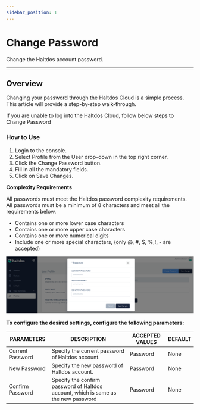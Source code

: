 ```yaml
---
sidebar_position: 1
---
```


# Change Password

Change the Haltdos account password.

---

## Overview

Changing your password through the Haltdos Cloud is a simple process. This article will provide a step-by-step walk-through.

If you are unable to log into the Haltdos Cloud, follow below steps to Change Password

### How to Use

1. Login to the console.
2. Select Profile from the User drop-down in the top right corner.
3. Click the Change Password button.
4. Fill in all the mandatory fields.
5. Click on Save Changes.

**Complexity Requirements**

All passwords must meet the Haltdos password complexity requirements. All passwords must be a minimum of 8 characters and meet all the requirements below.

- Contains one or more lower case characters
- Contains one or more upper case characters
- Contains one or more numerical digits
- Include one or more special characters, (only @, #, $, %,!, - are accepted)

![changepassword](/img/platform/change_password1.png)

**To configure the desired settings, configure the following parameters:**

| PARAMETERS       | DESCRIPTION                                                                        | ACCEPTED VALUES | DEFAULT |
|------------------|------------------------------------------------------------------------------------|-----------------|---------|
| Current Password | Specify the current password of Haltdos account.                                   | Password        | None    |
| New Password     | Specify the new password of Haltdos account.                                       | Password        | None    |
| Confirm Password | Specify the confirm password of Haltdos account, which is same as the new password | Password        | None    |

